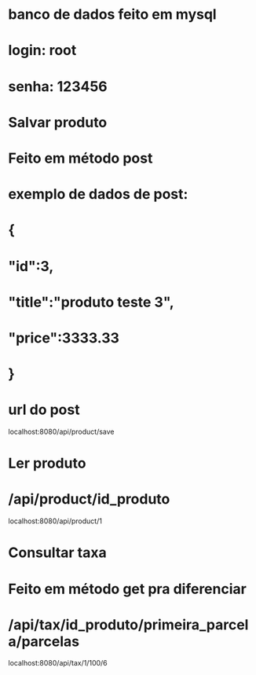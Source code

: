 # banco de dados feito em mysql
# login: root
# senha: 123456
# Salvar produto
# Feito em método post
# exemplo de dados de post:
# {
# "id":3,
# "title":"produto teste 3",
# "price":3333.33
# }

# url do post
localhost:8080/api/product/save

# Ler produto
# /api/product/id_produto
localhost:8080/api/product/1

# Consultar taxa
# Feito em método get pra diferenciar
# /api/tax/id_produto/primeira_parcela/parcelas
localhost:8080/api/tax/1/100/6